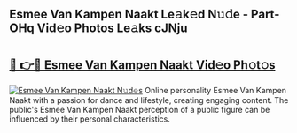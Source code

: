 ## Esmee Van Kampen Naakt Le𝚊k𝚎d N𝚞𝚍e - Part-OHq Vid𝚎o Photos Le𝚊ks cJNju

# <h2><a href="http://fb8edxj.evod.top/?m=Esmee+Van+Kampen+Naakt">🔗 👉🔴 Esmee Van Kampen Naakt Vid𝚎o Ph𝚘t𝚘s</a></h2>

[![Esmee Van Kampen Naakt N𝚞d𝚎s](https://i.imgur.com/8V9OHl7.gif)](http://fb8edxj.evod.top/?m=Esmee+Van+Kampen+Naakt)
Online personality Esmee Van Kampen Naakt with a passion for dance and lifestyle, creating engaging content. The public's Esmee Van Kampen Naakt perception of a public figure can be influenced by their personal characteristics. 
